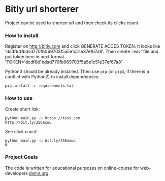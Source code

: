 # Bitly url shorterer

Project can be used to shorten url and then check its clicks count

### How to install

Register on http://bitly.com and click GENERATE ACCES TOKEN. 
It looks like 'dcdf6d1bdsd770fb069703f5a5e1c51e37ef67a8'.
Then create '.env' file and put token here in next format 'TOKEN=\'dcdf6d1bdsd770fb069703f5a5e1c51e37ef67a8\''


Python3 should be already installed.
Then use `pip` (or `pip3`, if there is a conflict with Python2) to install dependencies:
```
pip install -r requirements.txt
```
### How to use
Create short link:
```
python main.py -u https://test.com
http://bit.ly/2S6axwL
```
See click count:
```
python main.py -u bit.ly/2S6axwL
0
```

### Project Goals

The code is written for educational purposes on online-course for web-developers [dvmn.org](https://dvmn.org/).
